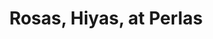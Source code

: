 ---
title: "Rosas, Hiyas, at Perlas"
description: Keeping in touch with my feminine side as a queer person
professional: true
sizes: [200, 500, 700]
types: [jpeg, webp, avif]
folder: pride-2023
symmetrical: false
theme:
  scheme: dark
  color: '#fe4c66'
  color-hsl: '351 99% 65%'
  style:
    image:
      '--img-object-fit': cover
      '--img-object-position': left bottom
      '--post-image': linear-gradient(var(--theme-color), var(--theme-color))
cover:
  folder: pride-2023
  filename: cover.png
  sizes: [500, 600, 700, 1000, 1280]
  formats: ['png', 'webp', 'avif']
seo:
  twitter:
    url: https://ik.imagekit.io/8jjzxcl9p/gallery/pride-2023/twitter.png
    is_prefixed: false
  og:
    url: https://ik.imagekit.io/8jjzxcl9p/gallery/pride-2023/og.png
    is_prefixed: false
cover_images:
  index: 3
enum: # define filenames by number (e.g. 2.jpg, 3.jpg, etc.)
  start: 1 # start of enumeration (e.g. 1.jpg)
  end: 31 # end of enumeration (e.g. 31.jpg)
  filetype: jpg # file type of enumeration
  size: # default size of images
    width: 400
    height: 600
  except: # define exceptions, number as key
    - overrideKey: 0
    - overrideKey: 1
      width: 304
      height: 540
    - overrideKey: 2
      style:
        "--row-span": 1
      width: 400
      height: 400
    - overrideKey: 9
      style:
        "--row-span": 1
        "--img-object-position": top -30px right 
    - overrideKey: 15
      ignore: true
      style:
        "--row-span": 1
        "--img-object-position": top -50px left 0px
    - overrideKey: 17
      ignore: true
      style:
        "--row-span": 1
        "--img-object-position": top -90px left 0px
    - overrideKey: 23
      style:
        "--row-span": 1
        "--img-object-position": top
    - overrideKey: 26
      style:
        "--row-span": 1
        "--img-object-position": top
        grid-column: 
    - overrideKey: 24
      ignore: false
    - overrideKey: 29
      ignore: false
    - overrideKey: 31
      ignore: false
    - overrideKey: 30
      ignore: false
    - overrideKey: 20
      ignore: false
count_per_statement: 7
statements:
  - |
    I've known I'm queer since I was about 8 or 9 years old; my family, possibly longer than that. Growing up, I've always looked up to strong women in my life. It started with Darna. Then it became the <i>sangg'res</i> from Encantadia. Then it became Amaya and her twin snake. Then it became Lady Gaga when I was a teen. Then it became Wanda Maximoff, the Scarlet Witch. Then it became every strong woman I personally know. My attraction to the feminine has run through the thread of my entire life, and has defined me in more ways than one.
    
    When I was coming up with this shoot, I wanted to be androgynous. I wanted to look like a flamboyant man, but without his masculinity being questioned as mine have been. I wanted to channel the feminine spirit as a reference to all of the women in my life, growing up and now. I wanted to look ethereal. I wanted to look fantastical. I wanted to look spiritual. I wanted to look <em>more</em>.
  - Red is seen as feminine, so that's what I used for this shoot as the primary color. I guess pink is more associated with the feminine, but red is a stronger pink, if that makes sense. I wanted this shoot to be a follow-up to the previous shoot, which was pink-themed. This shoot is meant to be <cite>The Fame Monster</cite> to the other shoot's <cite>The Fame</cite>, or the <cite>reputation</cite> to the other one's <cite>Lover</cite>, the moon to the other one's sun, or the snake to the other one's home.
  - I thought about who I wanted to show to the camera. I wondered if I wanted to create a character foreign to who I am, or if I wanted to show myself in all my rawness. It turns out that it was both. What got refracted through the camera lens was a distorted view of my person. The photos were simultaneously me, and not me, just as a diamond shows through what is on the other side, but also in different refracted lights and colors. These are all me, but they were also a character of fiction. They were authentic, but manufactured. They were fish fresh out of the sea, but seasoned with salt and burnt over a bonfire. The identity was true, but it was all in my head. It was a person I am, but no one will ever come to know—because it no longer exists.
  - |
    The inspiration for putting together these looks was the desire to link ancient spirituality to queerness. In pre-colonial Philippines, it was thought that queer people would make powerful <i lang="tl">babaylan</i>, priestesses that served as guide and physicians to an entire community. They also provided valuable insight into the mystical for community leaders who sought guidance on how to lead their people. The pre-colonial <i lang="tl">babaylan</i> thought that queerness made for a powerful priestess, for they are connected to the masculine and feminine energies of nature.

    The <i lang="tl">diwata</i> are nature spirits who both guided and punished the people. They exist both in the material and spiritual world. They were revered, feared, and treated with respect. In modern times, the word commonly refers to female nature spirits, but in many cultures, the word also refers to spirits in general, particularly in animism. The images you see here are partly inspired by the <i lang="tl">diwata</i>, taking in their feminine energies and channeling it outward.

    The bakunawa is another mythical creature from the Philippine mythology. It is a serpent-like dragon commonly thought to live in the seas, but other cultures also believed it lived either in the underworld or in the skies. The bakunawa is closely tied to the babaylan in that the bakunawa is used in geomancy, a divination ritual involving sands, rocks, and loose soil. The bakunawa is believed to have devoured six out of the seven moons of the earth, and eclipses are believed to be the bakunawa trying to devour the seventh and final moon. It was by pure coincidence that the mesh shirt I am wearing underneath the floral jacket resembles snake scales at first glance, and upon seeing the photos, it was a switch that opened a light; the bakunawa was staring me right in the eye.
  - |
    Since I came out, I feel more drawn towards female energies. Perhaps it is the years of longing that my body has had for a freedom that was yet to be mine. To safeguard myself, I tried hard (and often failed) to suppress my femininity. But in reality, we were created in the image of the divine, whose energies masculine and feminine freely flow around and beyond. It is my belief that we have been doing our best to suppress the feminine for the male, and the masculine for the female, so much so that we harrass, and we kill, and we abuse, and we legislate against any and all who break out of the status quo. 
  
    My brothers and sisters in the community are dying. They are people with bright minds and enormous power to create, and they are being killed, physically, mentally, and emotionally. The Pride March is a protest, so the governments listen, that they may oblige to protect us from the systems in place that try to hurt us. The Pride March is also a celebration, so the society hears that we are complete people too, no different than them or you, people with entire lives, feelings, thoughts, and opinions—people who matter.
---